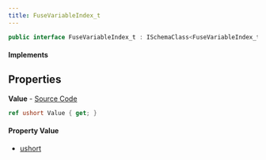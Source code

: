 ```yaml
---
title: FuseVariableIndex_t
---
```


```csharp
public interface FuseVariableIndex_t : ISchemaClass<FuseVariableIndex_t>, ISchemaField, ISchemaClass, INativeHandle
```

#### Implements

## Properties

**Value** - [Source Code](https://github.com/swiftly-solution/swiftlys2/blob/main/managed/src/SwiftlyS2.Generated/Schemas/Interfaces/FuseVariableIndex_t.cs#L16)

```csharp
ref ushort Value { get; }
```

#### Property Value

- [ushort](https://learn.microsoft.com/dotnet/api/system.uint16)

